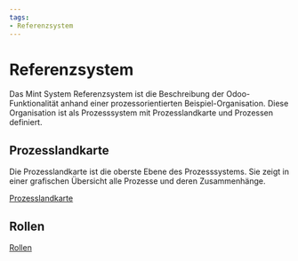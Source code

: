 ```yaml
---
tags:
- Referenzsystem
---
```

# Referenzsystem

Das Mint System Referenzsystem ist die Beschreibung der Odoo-Funktionalität anhand einer prozessorientierten Beispiel-Organisation.
Diese Organisation ist als Prozesssystem mit Prozesslandkarte und Prozessen definiert.

## Prozesslandkarte

Die Prozesslandkarte ist die oberste Ebene des Prozesssystems.
Sie zeigt in einer grafischen Übersicht alle Prozesse und deren Zusammenhänge.

[Prozesslandkarte](Prozess-Landkarte)

## Rollen

[Rollen](Rollen)